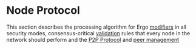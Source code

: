 # Node Protocol

This section describes the processing algorithm for Ergo [modifiers](modifiers-validation.md) in all security modes, consensus-critical [validation](modifiers-validation.md) rules that every node in the network should perform and the [P2P Protocol](../dev/p2p/index.md) and [peer management](peer-management.md)